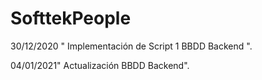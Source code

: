 # SofttekPeople

30/12/2020 " Implementación de Script 1 BBDD  Backend ".

04/01/2021" Actualización BBDD Backend".


